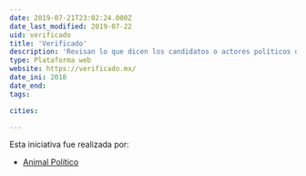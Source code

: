 ```yaml
---
date: 2019-07-21T23:02:24.000Z
date_last_modified: 2019-07-22
uid: verificado
title: 'Verificado'
description: 'Revisan lo que dicen los candidatos o actores políticos de México, para saber si sus dichos son verdad o mentira.'
type: Plataforma web
website: https://verificado.mx/
date_ini: 2018
date_end: 
tags:

cities: 

---
```


Esta iniciativa fue realizada por:

- [Animal Político](/organizaciones/animal-politico)
